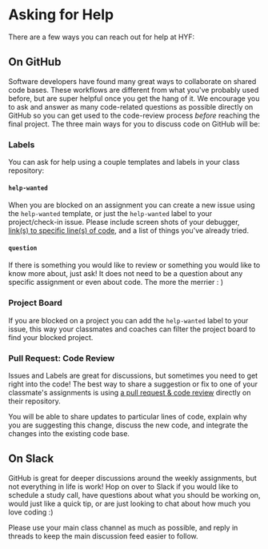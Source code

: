 # Asking for Help

There are a few ways you can reach out for help at HYF:

## On GitHub

Software developers have found many great ways to collaborate on shared code bases. These workflows are different from what you've probably used before, but are super helpful once you get the hang of it. We encourage you to ask and answer as many code-related questions as possible directly on GitHub so you can get used to the code-review process _before_ reaching the final project. The three main ways for you to discuss code on GitHub will be:

### Labels

You can ask for help using a couple templates and labels in your class repository:

#### `help-wanted`

When you are blocked on an assignment you can create a new issue using the `help-wanted` template, or just the `help-wanted` label to your project/check-in issue. Please include screen shots of your debugger, [link\(s\) to specific line\(s\) of code](https://help.github.com/en/github/managing-your-work-on-github/creating-a-permanent-link-to-a-code-snippet), and a list of things you've already tried.

#### `question`

If there is something you would like to review or something you would like to know more about, just ask! It does not need to be a question about any specific assignment or even about code. The more the merrier : )

### Project Board

If you are blocked on a project you can add the `help-wanted` label to your issue, this way your classmates and coaches can filter the project board to find your blocked project.

### Pull Request: Code Review

Issues and Labels are great for discussions, but sometimes you need to get right into the code! The best way to share a suggestion or fix to one of your classmate's assignments is using [a pull request & code review](https://github.com/features/code-review/) directly on their repository.

You will be able to share updates to particular lines of code, explain why you are suggesting this change, discuss the new code, and integrate the changes into the existing code base.

## On Slack

GitHub is great for deeper discussions around the weekly assignments, but not everything in life is work! Hop on over to Slack if you would like to schedule a study call, have questions about what you should be working on, would just like a quick tip, or are just looking to chat about how much you love coding :\)

Please use your main class channel as much as possible, and reply in threads to keep the main discussion feed easier to follow.
